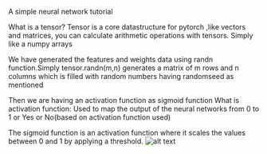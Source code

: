 A simple neural network tutorial

What is a tensor?
Tensor is a core datastructure for pytorch ,like vectors and matrices, you can calculate arithmetic operations with tensors.
Simply like a numpy arrays

We have generated the features and weights data using randn function.Simply tensor.randn(m,n) generates a matrix of m rows and n columns which is filled with random numbers having randomseed as mentioned

Then we are having an activation function as sigmoid function
What is activation function:
Used to map the output of the neural networks from 0 to 1 or Yes or No(based on activation function used)

The sigmoid function is an activation function where it scales the values between 0 and 1 by applying a threshold.
![alt text](https://analyticsindiamag.com/wp-content/uploads/2018/01/sigmoid-1.png)
